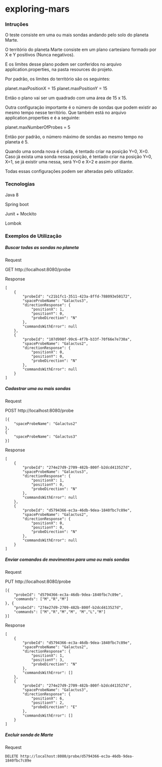 # exploring-mars

### Intruções
O teste consiste em uma ou mais sondas andando pelo solo do planeta Marte.

O território do planeta Marte consiste em um plano cartesiano formado por X e Y positivos 
(Nunca negativos).

E os limites desse plano podem ser conferidos no arquivo application.properties, na pasta resources do projeto.

Por padrão, os limites do território são os seguintes:

planet.maxPositionX = 15
planet.maxPositionY = 15

Então o plano vai ser um quadrado com uma área de 15 x 15.

Outra configuração importante é o número de sondas que podem existir ao mesmo tempo nesse território.
Que também está no arquivo application.properties e é a seguinte:

planet.maxNumberOfProbes = 5

Então por padrão, o número máximo de sondas ao mesmo tempo no planeta é 5.

Quando uma sonda nova é criada, é tentado criar na posição Y=0, X=0.
Caso já exista uma sonda nessa posição, é tentado criar na posição Y=0, X=1,
se já existir uma nessa, será Y=0 e X=2 e assim por diante.

Todas essas configurações podem ser alteradas pelo utilizador.

### Tecnologias

Java 8

Spring boot

Junit + Mockito

Lombok

### Exemplos de Utilização

##### Buscar todas as sondas no planeta

Request

GET http://localhost:8080/probe

Response
```
[
    {
        "probeId": "c21b1fc1-3511-423a-8ffd-788093e50172",
        "spaceProbeName": "Galactus3",
        "directionResponse": {
            "positionX": 1,
            "positionY": 0,
            "probeDirection": "N"
        },
        "commandsWithError": null
    },
    {
        "probeId": "107d998f-99c6-4f7b-b33f-70f66e7e730a",
        "spaceProbeName": "Galactus2",
        "directionResponse": {
            "positionX": 0,
            "positionY": 0,
            "probeDirection": "N"
        },
        "commandsWithError": null
    }
]
```

##### Cadastrar uma ou mais sondas

Request

POST http://localhost:8080/probe

```
[{
	"spaceProbeName": "Galactus2"
},
{
	"spaceProbeName": "Galactus3"
}]
```

Response
```
[
    {
        "probeId": "274e27d9-2709-482b-800f-b2dcd413527d",
        "spaceProbeName": "Galactus3",
        "directionResponse": {
            "positionX": 1,
            "positionY": 0,
            "probeDirection": "N"
        },
        "commandsWithError": null
    },
    {
        "probeId": "d5794366-ec3a-46db-9dea-1840fbc7c89e",
        "spaceProbeName": "Galactus2",
        "directionResponse": {
            "positionX": 0,
            "positionY": 0,
            "probeDirection": "N"
        },
        "commandsWithError": null
    }
]
```

##### Enviar comandos de movimentos para uma ou mais sondas

Request

PUT http://localhost:8080/probe

```
[{
    "probeId": "d5794366-ec3a-46db-9dea-1840fbc7c89e",
    "commands": ["M","R","M"]
}, {
	"probeId": "274e27d9-2709-482b-800f-b2dcd413527d",
    "commands": ["M","R","M","M", "M","L","M"]
}]
```


Response
```
[
    {
        "probeId": "d5794366-ec3a-46db-9dea-1840fbc7c89e",
        "spaceProbeName": "Galactus2",
        "directionResponse": {
            "positionX": 1,
            "positionY": 3,
            "probeDirection": "N"
        },
        "commandsWithError": []
    },
    {
        "probeId": "274e27d9-2709-482b-800f-b2dcd413527d",
        "spaceProbeName": "Galactus3",
        "directionResponse": {
            "positionX": 6,
            "positionY": 2,
            "probeDirection": "E"
        },
        "commandsWithError": []
    }
]
```

##### Excluir sonda de Marte

Request

```
DELETE http://localhost:8080/probe/d5794366-ec3a-46db-9dea-1840fbc7c89e
```

